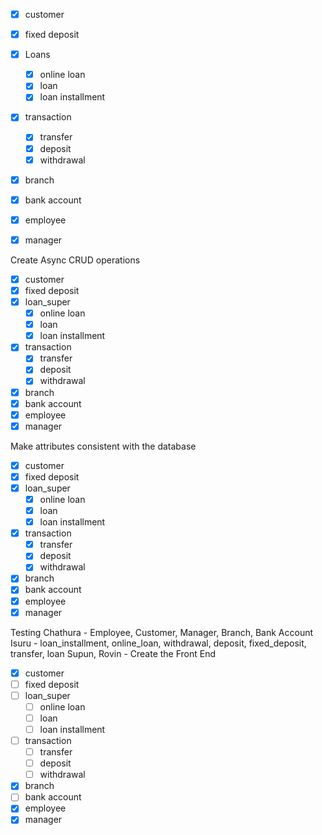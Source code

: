 -   [x] customer
-   [x] fixed deposit
-   [x] Loans
    -   [x] online loan
    -   [x] loan
    -   [x] loan installment
-   [x] transaction
    -   [x] transfer
    -   [x] deposit
    -   [x] withdrawal
-   [x] branch
-   [x] bank account
-   [x] employee
-   [x] manager


Create Async CRUD operations
-   [x] customer
-   [x] fixed deposit
-   [x] loan_super
    -   [x] online loan
    -   [x] loan
    -   [x] loan installment
-   [x] transaction
    -   [x] transfer
    -   [x] deposit
    -   [x] withdrawal
-   [x] branch
-   [x] bank account
-   [x] employee
-   [x] manager

Make attributes consistent with the database
-   [x] customer
-   [x] fixed deposit
-   [x] loan_super
    -   [x] online loan
    -   [x] loan
    -   [x] loan installment
-   [x] transaction
    -   [x] transfer
    -   [x] deposit
    -   [x] withdrawal
-   [x] branch
-   [x] bank account
-   [x] employee
-   [x] manager

Testing
Chathura - Employee, Customer, Manager, Branch, Bank Account
Isuru - loan_installment, online_loan, withdrawal, deposit, fixed_deposit, transfer, loan
Supun, Rovin - Create the Front End

-   [x] customer
-   [ ] fixed deposit
-   [ ] loan_super
    -   [ ] online loan
    -   [ ] loan
    -   [ ] loan installment
-   [ ] transaction
    -   [ ] transfer
    -   [ ] deposit
    -   [ ] withdrawal
-   [x] branch
-   [ ] bank account
-   [x] employee
-   [x] manager